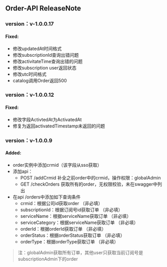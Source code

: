## Order-API ReleaseNote

### version：v-1.0.0.17
#### Fixed:
- 修改updatedAt时间格式
- 修改subscriptionId查询出错问题
- 修改activitateTime查询出错的问题
- 修改subscription user返回状态
- 修改utc时间格式
- catalog调用Order返回500

### version：v-1.0.0.12
#### Fixed:
- 修改字段ActivtedAt为ActivatedAt
- 修复为返回activatedTimestamp未返回的问题

### version：v-1.0.0.9
#### Added:
- order实例中添加crmid（该字段从sso获取）
- 添加api： 
   - POST /addCrmid 补全之前order中的crmid，操作权限：globalAdmin
   - GET /checkOrders 获取所有的order，无权限校验，未在swagger中列出
- 在api /orders中添加如下查询条件   
   - crmid：根据公司id获取order （非必填）  
   - subscriptionId：根据订阅号id获取订单 （非必填）  
   - serviceName：根据serviceName获取订单 （非必填）  
   - serviceCategory：根据serviceName获取订单 （非必填）  
   - orderId：根据orderId获取订单 （非必填）  
   - orderStatus：根据orderStatus获取订单 （非必填）  
   - orderType：根据orderType获取订单 （非必填）  
> 注：globalAdmin获取所有订单，其他user只获取当前订阅号是subscriptionAdmin下的order


